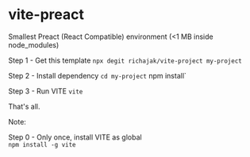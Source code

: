 # vite-preact

Smallest Preact (React Compatible) environment (<1 MB inside node_modules)

Step 1 - Get this template
`npx degit richajak/vite-project my-project`

Step 2 - Install dependency
`cd my-project`
npm install`

Step 3 - Run VITE
`vite`

That's all.

Note: 

Step 0 - Only once, install VITE as global   
`npm install -g vite`

